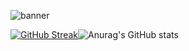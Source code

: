 ![banner](https://user-images.githubusercontent.com/99675396/175308631-8022a376-9264-40c1-81f4-95949fc483ce.png)

[![GitHub Streak](http://github-readme-streak-stats.herokuapp.com?user=EvgeshaIvanov&hide_border=true&date_format=M%20j%5B%2C%20Y%5D&locale=ru)](https://git.io/streak-stats)![Anurag's GitHub stats](https://github-readme-stats.vercel.app/api?username=evgeshaivanov&show_icons=true&theme=default)


<!--
**EvgeshaIvanov/EvgeshaIvanov** is a ✨ _special_ ✨ repository because its `README.md` (this file) appears on your GitHub profile.

Here are some ideas to get you started:
//### Hi there 👋
![](https://komarev.com/ghpvc/?username=evgeshaivanov)
- 🔭 I’m currently working on ...
- 🌱 I’m currently learning ...
- 👯 I’m looking to collaborate on ...
- 🤔 I’m looking for help with ...
- 💬 Ask me about ...
- 📫 How to reach me: ...
- 😄 Pronouns: ...
- ⚡ Fun fact: ...
🌊
-->

